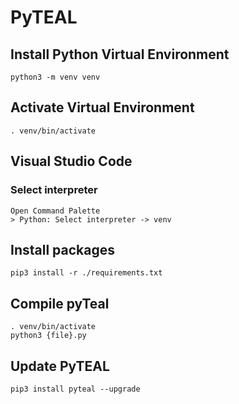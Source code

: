 # PyTEAL

## Install Python Virtual Environment

```
python3 -m venv venv
```

## Activate Virtual Environment

```
. venv/bin/activate
```

## Visual Studio Code

### Select interpreter

```
Open Command Palette
> Python: Select interpreter -> venv
```

## Install packages

```
pip3 install -r ./requirements.txt
```

## Compile pyTeal

```
. venv/bin/activate
python3 {file}.py
```

## Update PyTEAL

```
pip3 install pyteal --upgrade
```